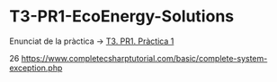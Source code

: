 # T3-PR1-EcoEnergy-Solutions

Enunciat de la pràctica -> [T3. PR1. Pràctica 1](https://docs.google.com/document/d/1bN0BW-bYcF3e6OlEpskeBdttGlS6fIVUBbqIXBqyyhY/edit?usp=sharing)

26 https://www.completecsharptutorial.com/basic/complete-system-exception.php
